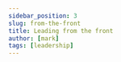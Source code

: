 ```yaml
---
sidebar_position: 3
slug: from-the-front
title: Leading from the front
author: [mark]
tags: [leadership]
---
```


